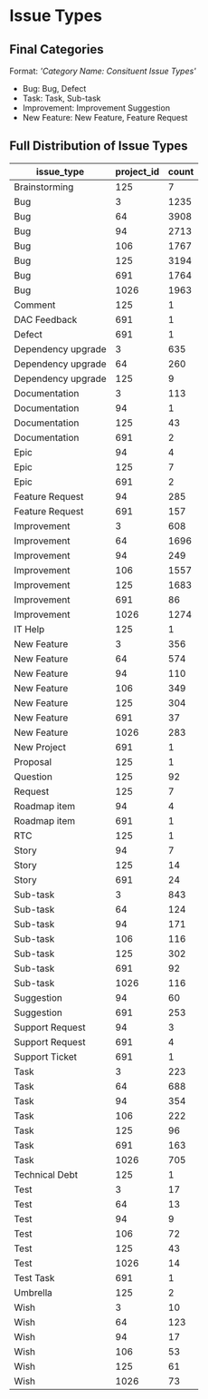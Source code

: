 # Issue Types

## Final Categories

Format: *'Category Name: Consituent Issue Types'*

- Bug: Bug, Defect
- Task: Task, Sub-task
- Improvement: Improvement Suggestion
- New Feature: New Feature, Feature Request

## Full Distribution of Issue Types

|      issue_type     | project_id | count |
|---------------------|------------|-------|
|  Brainstorming      |        125 |     7 |
|  Bug                |          3 |  1235 |
|  Bug                |         64 |  3908 |
|  Bug                |         94 |  2713 |
|  Bug                |        106 |  1767 |
|  Bug                |        125 |  3194 |
|  Bug                |        691 |  1764 |
|  Bug                |       1026 |  1963 |
|  Comment            |        125 |     1 |
|  DAC Feedback       |        691 |     1 |
|  Defect             |        691 |     1 |
|  Dependency upgrade |          3 |   635 |
|  Dependency upgrade |         64 |   260 |
|  Dependency upgrade |        125 |     9 |
|  Documentation      |          3 |   113 |
|  Documentation      |         94 |     1 |
|  Documentation      |        125 |    43 |
|  Documentation      |        691 |     2 |
|  Epic               |         94 |     4 |
|  Epic               |        125 |     7 |
|  Epic               |        691 |     2 |
|  Feature Request    |         94 |   285 |
|  Feature Request    |        691 |   157 |
|  Improvement        |          3 |   608 |
|  Improvement        |         64 |  1696 |
|  Improvement        |         94 |   249 |
|  Improvement        |        106 |  1557 |
|  Improvement        |        125 |  1683 |
|  Improvement        |        691 |    86 |
|  Improvement        |       1026 |  1274 |
|  IT Help            |        125 |     1 |
|  New Feature        |          3 |   356 |
|  New Feature        |         64 |   574 |
|  New Feature        |         94 |   110 |
|  New Feature        |        106 |   349 |
|  New Feature        |        125 |   304 |
|  New Feature        |        691 |    37 |
|  New Feature        |       1026 |   283 |
|  New Project        |        691 |     1 |
|  Proposal           |        125 |     1 |
|  Question           |        125 |    92 |
|  Request            |        125 |     7 |
|  Roadmap item       |         94 |     4 |
|  Roadmap item       |        691 |     1 |
|  RTC                |        125 |     1 |
|  Story              |         94 |     7 |
|  Story              |        125 |    14 |
|  Story              |        691 |    24 |
|  Sub-task           |          3 |   843 |
|  Sub-task           |         64 |   124 |
|  Sub-task           |         94 |   171 |
|  Sub-task           |        106 |   116 |
|  Sub-task           |        125 |   302 |
|  Sub-task           |        691 |    92 |
|  Sub-task           |       1026 |   116 |
|  Suggestion         |         94 |    60 |
|  Suggestion         |        691 |   253 |
|  Support Request    |         94 |     3 |
|  Support Request    |        691 |     4 |
|  Support Ticket     |        691 |     1 |
|  Task               |          3 |   223 |
|  Task               |         64 |   688 |
|  Task               |         94 |   354 |
|  Task               |        106 |   222 |
|  Task               |        125 |    96 |
|  Task               |        691 |   163 |
|  Task               |       1026 |   705 |
|  Technical Debt     |        125 |     1 |
|  Test               |          3 |    17 |
|  Test               |         64 |    13 |
|  Test               |         94 |     9 |
|  Test               |        106 |    72 |
|  Test               |        125 |    43 |
|  Test               |       1026 |    14 |
|  Test Task          |        691 |     1 |
|  Umbrella           |        125 |     2 |
|  Wish               |          3 |    10 |
|  Wish               |         64 |   123 |
|  Wish               |         94 |    17 |
|  Wish               |        106 |    53 |
|  Wish               |        125 |    61 |
|  Wish               |       1026 |    73 |
